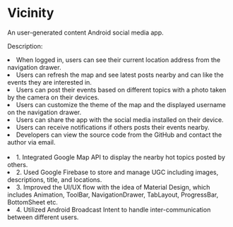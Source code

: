 # Vicinity
An user-generated content Android social media app.

Description: 
<li>When logged in, users can see their current location address from the navigation drawer.</li>
<li>Users can refresh the map and see latest posts nearby and can like the events they are interested in.</li>
<li>Users can post their events based on different topics with a photo taken by the camera on their devices.</li>
<li>Users can customize the theme of the map and the displayed username on the navigation drawer.</li>
<li>Users can share the app with the social media installed on their device.</li>
<li>Users can receive notifications if others posts their events nearby.</li>
<li>Developers can view the source code from the GitHub and contact the author via email.</li>
<br/>
<li>1. Integrated Google Map API to display the nearby hot topics posted by others.</li>
<li>2. Used Google Firebase to store and manage UGC including images, descriptions, title, and locations.</li>
<li>3. Improved the UI/UX flow with the idea of Material Design, which includes Animation, ToolBar, NavigationDrawer, TabLayout, ProgressBar, BottomSheet etc.</li>
<li>4. Utilized Android Broadcast Intent to handle inter-communication between different users.</li>
